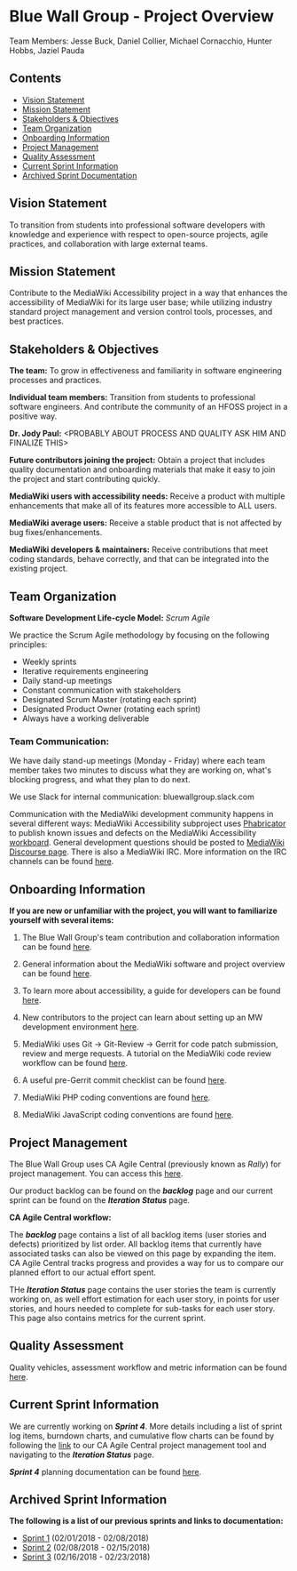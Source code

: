 # **Blue Wall Group - Project Overview** 
Team Members: Jesse Buck, Daniel Collier, Michael Cornacchio, Hunter Hobbs, Jaziel Pauda

## **Contents**  
* [Vision Statement](#vision-statement)
* [Mission Statement](#mission-statement)
* [Stakeholders & Objectives](#stakeholders--objectives)
* [Team Organization](#team-organization)
* [Onboarding Information](#onboarding-information)
* [Project Management](#project-management)
* [Quality Assessment](#quality-assessment)
* [Current Sprint Information](#current-sprint-information)
* [Archived Sprint Documentation](#archived-sprint-information)

## **Vision Statement**  
To transition from students into professional software developers with knowledge and experience with respect to open-source projects, agile practices, and collaboration with large external teams. 

## **Mission Statement**
Contribute to the MediaWiki Accessibility project in a way that enhances the accessibility of MediaWiki for its large user base; while utilizing industry standard project management and version control tools, processes, and best practices.

## **Stakeholders & Objectives**
**The team:** To grow in effectiveness and familiarity in software engineering processes and practices.  

**Individual team members:**  Transition from students to professional software engineers. And contribute the community of an HFOSS project in a positive way.  
  
**Dr. Jody Paul:** \<PROBABLY ABOUT PROCESS AND QUALITY ASK HIM AND FINALIZE THIS\>    

**Future contributors joining the project:** Obtain a project that includes quality documentation and onboarding materials that make it easy to join the project and start contributing quickly.  
  
**MediaWiki users with accessibility needs:** Receive a product with multiple enhancements that make all of its features more accessible to ALL users.  
  
**MediaWiki average users:** Receive a stable product that is not affected by bug fixes/enhancements.  
  
**MediaWiki developers & maintainers:** Receive contributions that meet coding standards, behave correctly, and that can be integrated into the existing project.  


## **Team Organization**
**Software Development Life-cycle Model:** *Scrum Agile*  
  
We practice the Scrum Agile methodology by focusing on the following principles:
 
* Weekly sprints
* Iterative requirements engineering
* Daily stand-up meetings
* Constant communication with stakeholders
* Designated Scrum Master (rotating each sprint)
* Designated Product Owner (rotating each sprint)
* Always have a working deliverable

 
### **Team Communication:**  

We have daily stand-up meetings (Monday - Friday) where each team member takes two minutes to discuss what they are working on, what's blocking progress, and what they plan to do next.  

We use Slack for internal communication: bluewallgroup.slack.com

Communication with the MediaWiki development community happens in several different ways: MediaWiki Accessibility subproject uses [Phabricator](https://phabricator.wikimedia.org/project/profile/171/) to publish known issues and defects on the MediaWiki Accessibility [workboard](https://phabricator.wikimedia.org/project/board/171/). General development questions should be posted to [MediaWiki Discourse page](https://discourse-mediawiki.wmflabs.org/c/ask-here). There is also a MediaWiki IRC. More information on the IRC channels can be found [here](https://www.mediawiki.org/wiki/MediaWiki_on_IRC).

## **Onboarding Information**

**If you are new or unfamiliar with the project, you will want to familiarize yourself with several items:**  

1. The Blue Wall Group's team contribution and collaboration information can be found [here](https://github.com/Blue-Wall-Group/mediawiki/wiki/Contribution-and-collaboration-information).  

2. General information about the MediaWiki software and project overview can be found [here](https://www.mediawiki.org/wiki/Accessibility_guide_for_developers).  

3. To learn more about accessibility, a guide for developers can be found [here](https://www.mediawiki.org/wiki/Accessibility_guide_for_developers).  

4. New contributors to the project can learn about setting up an MW development environment [here](https://www.mediawiki.org/wiki/How_to_become_a_MediaWiki_hacker#Set_up_your_development_environment).  

5. MediaWiki uses Git -> Git-Review -> Gerrit for code patch submission, review and merge requests. A tutorial on the MediaWiki code review workflow can be found [here](https://www.mediawiki.org/wiki/Gerrit/Tutorial).  

6. A useful pre-Gerrit commit checklist can be found [here](https://www.mediawiki.org/wiki/Manual:Pre-commit_checklist).  

7. MediaWiki PHP coding conventions are found [here](https://www.mediawiki.org/wiki/Manual:Coding_conventions/PHP).  

8. MediaWiki JavaScript coding conventions are found [here](https://www.mediawiki.org/wiki/Manual:Coding_conventions/JavaScript).


## **Project Management**

The Blue Wall Group uses CA Agile Central (previously known as *Rally*) for project management. You can access this [here](https://rally1.rallydev.com).   

Our product backlog can be found on the ***backlog*** page and our current sprint can be found on the ***Iteration Status*** page. 

**CA Agile Central workflow:** 
 
The ***backlog*** page contains a list of all backlog items (user stories and defects) prioritized by list order. All backlog items that currently have associated tasks can also be viewed on this page by expanding the item. CA Agile Central tracks progress and provides a way for us to compare our planned effort to our actual effort spent.  

THe ***Iteration Status*** page contains the user stories the team is currently working on, as well effort estimation for each user story, in points for user stories, and hours needed to complete for sub-tasks for each user story. This page also contains metrics for the current sprint.

## **Quality Assessment**

Quality vehicles, assessment workflow and metric information can be found [here](https://github.com/Blue-Wall-Group/mediawiki/wiki/Definition-of-Quality).

## **Current Sprint Information**

We are currently working on ***Sprint 4***. More details including a list of sprint log items, burndown charts, and cumulative flow charts can be found by following the [link](https://rally1.rallydev.com) to our CA Agile Central project management tool and navigating to the ***Iteration Status*** page.  

***Sprint 4*** planning documentation can be found [here](https://github.com/Blue-Wall-Group/mediawiki/wiki/Sprint-4-overview).

## **Archived Sprint Information**

**The following is a list of our previous sprints and links to documentation:**  

* [Sprint 1](https://github.com/Blue-Wall-Group/mediawiki/wiki/Sprint-1-overview) (02/01/2018 - 02/08/2018)
* [Sprint 2](https://github.com/Blue-Wall-Group/mediawiki/wiki/Sprint-2-overview) (02/08/2018 - 02/15/2018)
* [Sprint 3](https://github.com/Blue-Wall-Group/mediawiki/wiki/Sprint-3-overview) (02/16/2018 - 02/23/2018)

